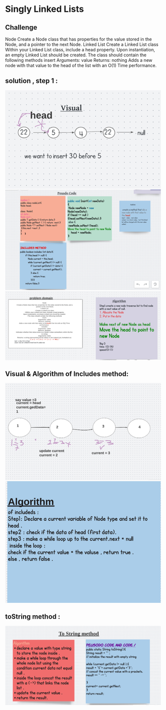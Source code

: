 # Singly Linked Lists

## Challenge 
Node
Create a Node class that has properties for the value stored in the Node, and a pointer to the next Node.
Linked List
Create a Linked List class
Within your Linked List class, include a head property.
Upon instantiation, an empty Linked List should be created.
The class should contain the following methods
insert
Arguments: value
Returns: nothing
Adds a new node with that value to the head of the list with an O(1) Time performance.

## solution , step 1 :
![img](./assets/ch05aa.png)
![img](./assets/ch05bb.png)
![img](./assets/ch05cc.png)
## Visual & Algorithm of Includes method:

![img](./assets/ch05d.png)
![img](./assets/ch05dd.png)


## toString method :
![img](./assets/ch05e.png)
